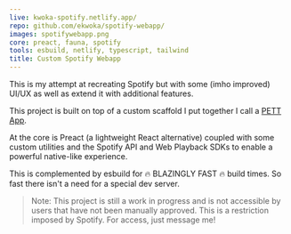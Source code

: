 ```yaml
---
live: kwoka-spotify.netlify.app/
repo: github.com/ekwoka/spotify-webapp/
images: spotifywebapp.png
core: preact, fauna, spotify
tools: esbuild, netlify, typescript, tailwind
title: Custom Spotify Webapp
---
```


This is my attempt at recreating Spotify but with some (imho improved) UI/UX as well as extend it with additional features.

This project is built on top of a custom scaffold I put together I call a [PETT App](https://www.npmjs.com/package/@ekwoka/create-pett-app).

At the core is Preact (a lightweight React alternative) coupled with some custom utilities and the Spotify API and Web Playback SDKs to enable a powerful native-like experience.

This is complemented by esbuild for 🔥 BLAZINGLY FAST 🔥 build times. So fast there isn't a need for a special dev server.

> Note: This project is still a work in progress and is not accessible by users that have not been manually approved. This is a restriction imposed by Spotify. For access, just message me!
